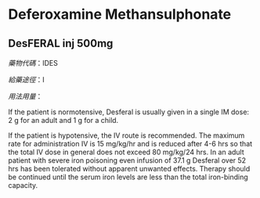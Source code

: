 # Deferoxamine Methansulphonate

## DesFERAL inj 500mg

*藥物代碼*：IDES

*給藥途徑*：I

*用法用量*：

If the patient is normotensive, Desferal is usually given in a single IM dose: 2 g for an adult and 1 g for a child.

If the patient is hypotensive, the IV route is recommended. The maximum rate for administration IV is 15 mg/kg/hr and is reduced after 4-6 hrs so that the total IV dose in general does not exceed 80 mg/kg/24 hrs. In an adult patient with severe iron poisoning even infusion of 37.1 g Desferal over 52 hrs has been tolerated without apparent unwanted effects. Therapy should be continued until the serum iron levels are less than the total iron-binding capacity.



